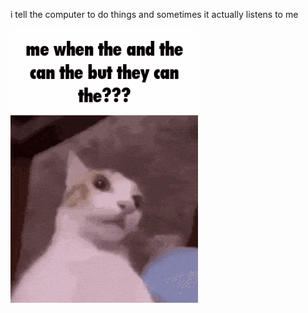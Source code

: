 i tell the computer to do things and sometimes it actually listens to me
<!--START_SECTION:update_image-->
<img src=https://raw.githubusercontent.com/sneakykestrel/sneakykestrel/main/.github/images/me-when-the-and-the-can-the-but-they-can-the.gif height="" width="300" align=left alt=kitty />
<!--END_SECTION:update_image-->

